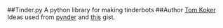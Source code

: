 ##Tinder.py
A python library for making tinderbots
##Author
[Tom Koker](http://tomkoker.com/)
Ideas used from [pynder](https://github.com/charliewolf/pynder/) and [this](https://gist.github.com/rtt/10403467) gist.